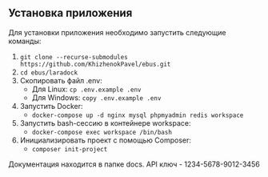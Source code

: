 ## Установка приложения

Для установки приложения необходимо запустить следующие команды:

1. `git clone --recurse-submodules https://github.com/KhizhenokPavel/ebus.git`
2. `cd ebus/laradock`
3. Скопировать файл .env:
    - Для Linux: `cp .env.example .env`
    - Для Windows: `copy .env.example .env`
4. Запустить Docker:
    - `docker-compose up -d nginx mysql phpmyadmin redis workspace`
5. Запустить bash-сессию в контейнере workspace:
    - `docker-compose exec workspace /bin/bash`
6. Инициализировать проект с помощью Composer:
    - `composer init-project`

Документация находится в папке docs.
API ключ - 1234-5678-9012-3456
